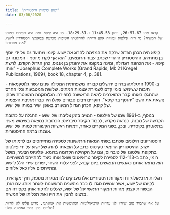 ```yaml
---
title: 'ישוע כדמות היסטורית'
date: 03/06/2020

---
```


`קראו מתי 26:57-67, יוחנן 11:45-53 ו-18:29-31. מי היה קיפא ומה היה תפקידו במותו של המשיח? מי היה פילטוס ובאיזה אופן הייתה להחלטתו חשיבות מכרעת במאמצי הסנהדרין להשיג את מטרותיו?`

קיפא היה הכהן הגדול שרקח את המזימה להרוג את ישוע. קיומו מתועד גם על ידי יוסף בן מתתיהו, ההיסטוריון היהודי שכתב עבור הרומאים. "הוא אף לקח מיוסף - המכונה גם קיפא - את הכהונה הגדולה, ומינה במקומו את יהונתן בן אננוס, כהן הגדול הקודם, לרשת אותו" - Josephus Complete Works (Grand Rapids, MI: 21 Kregel Publications, 1969), book 18, chapter 4, p. 381.

ב-1990 התגלתה בדרום ירושלים קבורה משפחתית המכילה שנים עשר גְּלוֹסְקֵמָאוֹת - תיבות ששימשו בימי קדם לשמירת עצמות המתים. שלושת המטבעות וכלי החרס שהתגלו באותו קבר מתוארכים למאה הראשונה לספירה. הגלוסקמה המעוטרת שבהן נושאת את השם "יהוסף בר קיפא". חוקרים רבים סבורים שאלו היו קברו אתיבת העצמות של קיפא, הכהן הגדול המעורב באופן ישיר במותו של ישוע.

בנוסף, ב-1961 שמו של פילטוס - הנציב בזמן צליבתו של ישוע - התגלה על כתובת הקדשה של מבנה, כנראה מקדש, לכבוד הקיסר טיבריוס; הכתובת נמצאה בשימוש משני בתיאטרון בקיסריה. ובכן, בשני המקרים כאחד, דמויות ראשיות הקשורות למותו של ישוע אומתו ברמה ההיסטורית.

היסטוריונים חילונים שכתבו בשתי המאות הראשונות לספירה מתייחסים גם לדמותו של ישוע. ההיסטוריון הרומאי טקיטוס כתב על הוצאתו להורג של ישוע על ידי פילטוס בתקופת שלטונו של טיבריוס, וגם על הקהילה הקדומה ברומא. פליניוס הצעיר, מושל רומי, כתב ב-112-113 לספירה לקיסר טראיאנוס ושאל אותו כיצד להתייחס למשיחיים. הוא מתאר אותם כאנשים הנפגשים ביום קבוע, לפני עלות השחר, שרים שירי הלל לישוע ומתייחסים אליו כאל אלוהים.

תגליות ארכיאולוגיות ומקורות היסטוריים אלו מעניקים לנו מסגרת נוספת, חוץ-מקראית, לקיומו של ישוע, אשר אנשים סגדו לו כבר מהשנים הראשונות לאחר מותו. עם זאת, הבשורות עצמן מהוות המקור הראשי על של ישוע, שעלינו לחקור אותן בקפידה אם ברצונו להבין את חייו ואת תכליתו של המשיח.

`על אף שתמיד טוב שיהיו לנו עדויות ארכיאולוגיות המאששות את אמונתנו, מדוע עלינו לא להיות תלויים בהן בחיי האמונה שלנו?`